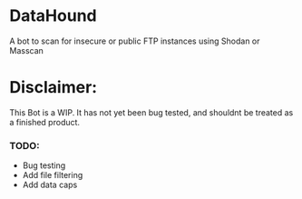 # DataHound
A bot to scan for insecure or public FTP instances using Shodan or Masscan
# Disclaimer:
This Bot is a WIP. It has not yet been bug tested, and shouldnt be treated as a finished product.
### TODO:
- Bug testing
- Add file filtering
- Add data caps
